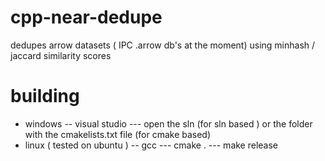 # cpp-near-dedupe
dedupes arrow datasets ( IPC .arrow db's at the moment) using minhash / jaccard similarity scores



# building
- windows
-- visual studio
--- open the sln (for sln based ) or the folder with the cmakelists.txt file (for cmake based)
- linux ( tested on ubuntu )
-- gcc
--- cmake .
--- make release

